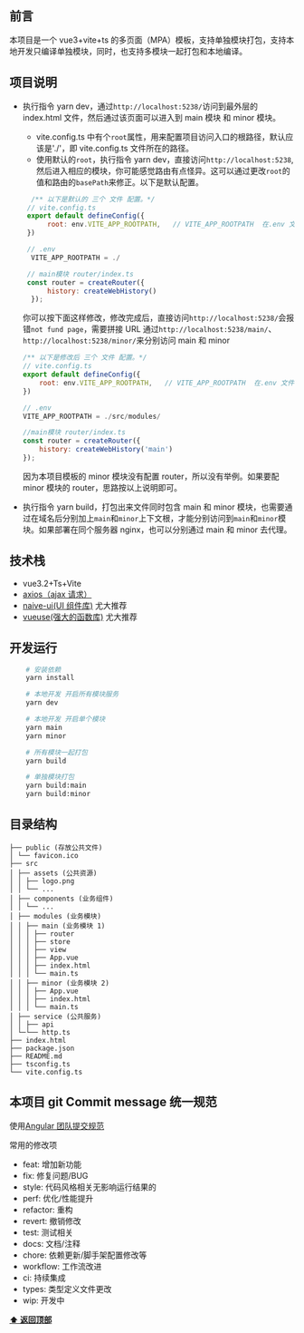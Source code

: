 ## 前言

本项目是一个 vue3+vite+ts 的多页面（MPA）模板，支持单独模块打包，支持本地开发只编译单独模块，同时，也支持多模块一起打包和本地编译。

## 项目说明

- 执行指令 yarn dev，通过`http://localhost:5238/`访问到最外层的 index.html 文件，然后通过该页面可以进入到 main 模块 和 minor 模块。

  - vite.config.ts 中有个`root`属性，用来配置项目访问入口的根路径，默认应该是'./'，即 vite.config.ts 文件所在的路径。
  - 使用默认的`root`，执行指令 yarn dev，直接访问`http://localhost:5238`,然后进入相应的模块，你可能感觉路由有点怪异。这可以通过更改`root`的值和路由的`basePath`来修正。以下是默认配置。

  ```javascript
    /** 以下是默认的 三个 文件 配置。*/
   // vite.config.ts
   export default defineConfig({
        root: env.VITE_APP_ROOTPATH,   // VITE_APP_ROOTPATH  在.env 文件中设置
   })

   // .env
    VITE_APP_ROOTPATH = ./

   // main模块 router/index.ts
   const router = createRouter({
        history: createWebHistory()
    });

  ```

  你可以按下面这样修改，修改完成后，直接访问`http://localhost:5238/`会报错`not fund page`，需要拼接 URL 通过`http://localhost:5238/main/`、`http://localhost:5238/minor/`来分别访问 main 和 minor

  ```javascript
  /** 以下是修改后 三个 文件 配置。*/
  // vite.config.ts
  export default defineConfig({
      root: env.VITE_APP_ROOTPATH,   // VITE_APP_ROOTPATH  在.env 文件中设置
  })

  // .env
  VITE_APP_ROOTPATH = ./src/modules/

  //main模块 router/index.ts
  const router = createRouter({
      history: createWebHistory('main')
  });

  ```

  因为本项目模板的 minor 模块没有配置 router，所以没有举例。如果要配 minor 模块的 router，思路按以上说明即可。

- 执行指令 yarn build，打包出来文件同时包含 main 和 minor 模块，也需要通过在域名后分别加上`main`和`minor`上下文根，才能分别访问到`main`和`minor`模块。如果部署在同个服务器 nginx，也可以分别通过 main 和 minor 去代理。

## 技术栈

- vue3.2+Ts+Vite
- [axios（ajax 请求）](https://www.kancloud.cn/yunye/axios/234845)
- [naive-ui(UI 组件库)](https://www.naiveui.com/zh-CN/dark/docs/introduction) 尤大推荐
- [vueuse(强大的函数库)](https://vueuse.org/) 尤大推荐

## 开发运行

```bash
    # 安装依赖
    yarn install

    # 本地开发 开启所有模块服务
    yarn dev

    # 本地开发 开启单个模块
    yarn main
    yarn minor

    # 所有模块一起打包
    yarn build

    # 单独模块打包
    yarn build:main
    yarn build:minor


```

## 目录结构

```
├── public (存放公共文件)
│ └── favicon.ico
├── src
│ ├── assets (公共资源)
│ │ ├── logo.png
│ │ └── ...
│ ├── components (业务组件)
│ │ └── ...
│ ├── modules (业务模块)
│ │ ├── main (业务模块 1)
│ │ │ ├── router
│ │ │ ├── store
│ │ │ ├── view
│ │ │ ├── App.vue
│ │ │ ├── index.html
│ │ │ └── main.ts
│ │ ├── minor (业务模块 2)
│ │ │ ├── App.vue
│ │ │ ├── index.html
│ │ │ └── main.ts
│ ├── service (公共服务)
│ │ ├── api
│ └─└── http.ts
├── index.html
├── package.json
├── README.md
├── tsconfig.ts
└── vite.config.ts
```

## 本项目 git Commit message 统一规范

使用[Angular 团队提交规范](https://github.com/angular/angular.js/blob/master/DEVELOPERS.md#-git-commit-guidelines)

常用的修改项

- feat: 增加新功能
- fix: 修复问题/BUG
- style: 代码风格相关无影响运行结果的
- perf: 优化/性能提升
- refactor: 重构
- revert: 撤销修改
- test: 测试相关
- docs: 文档/注释
- chore: 依赖更新/脚手架配置修改等
- workflow: 工作流改进
- ci: 持续集成
- types: 类型定义文件更改
- wip: 开发中

**[⬆ 返回顶部](#技术栈)**
